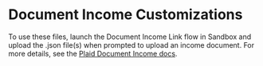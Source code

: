# Document Income Customizations

To use these files, launch the Document Income Link flow in Sandbox and upload the .json file(s) when prompted to upload an income document. For more details, see the [Plaid Document Income docs](https://plaid.com/docs/income/document-income/#testing-document-income).